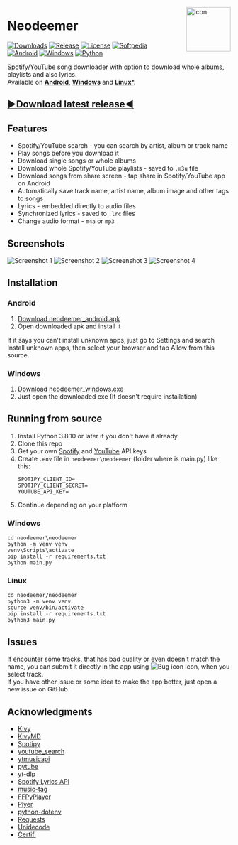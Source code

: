 [<img src="neodeemer/data/icon.png" alt="Icon" height="100" align="right">](https://github.com/Tutislav/neodeemer/releases/latest)

# Neodeemer
[![Downloads](https://img.shields.io/github/downloads/Tutislav/neodeemer/total?label=Downloads)](https://github.com/Tutislav/neodeemer/releases/latest)
[![Release](https://img.shields.io/github/v/release/Tutislav/neodeemer?label=Release)](https://github.com/Tutislav/neodeemer/releases/latest)
[![License](https://img.shields.io/github/license/Tutislav/neodeemer?label=License)](https://github.com/Tutislav/neodeemer/blob/main/LICENSE)
[![Softpedia](https://img.shields.io/badge/Softpedia-Certified-limegreen)](https://www.softpedia.com/get/Internet/Download-Managers/Neodeemer.shtml#status)\
[![Android](https://img.shields.io/badge/Android-%3E%3D%205.0-mediumseagreen?logo=android&logoColor=mediumseagreen)](#installation)
[![Windows](https://img.shields.io/badge/Windows-%3E%3D%208-deepskyblue?logo=windows&logoColor=deepskyblue)](#installation)
[![Python](https://img.shields.io/badge/Python-%3E%3D%203.8-steelblue?logo=python&logoColor=steelblue)](#running-from-source)

Spotify/YouTube song downloader with option to download whole albums, playlists and also lyrics.\
Available on [**Android**](#installation), [**Windows**](#installation) and [**Linux***](#running-from-source "You must run it from source").

## **[▶Download latest release◀](https://github.com/Tutislav/neodeemer/releases/latest)**

## Features
- Spotify/YouTube search - you can search by artist, album or track name
- Play songs before you download it
- Download single songs or whole albums
- Download whole Spotify/YouTube playlists - saved to `.m3u` file
- Download songs from share screen - tap share in Spotify/YouTube app on Android
- Automatically save track name, artist name, album image and other tags to songs
- Lyrics - embedded directly to audio files
- Synchronized lyrics - saved to `.lrc` files
- Change audio format - `m4a` or `mp3`

## Screenshots
<picture>
    <source media="(prefers-color-scheme: light)" srcset="img/neodeemer_screenshot_1_light.jpg">
    <img src="img/neodeemer_screenshot_1.jpg" alt="Screenshot 1">
</picture>
<picture>
    <source media="(prefers-color-scheme: light)" srcset="img/neodeemer_screenshot_2_light.jpg">
    <img src="img/neodeemer_screenshot_2.jpg" alt="Screenshot 2">
</picture>
<picture>
    <source media="(prefers-color-scheme: light)" srcset="img/neodeemer_screenshot_3_light.jpg">
    <img src="img/neodeemer_screenshot_3.jpg" alt="Screenshot 3">
</picture>
<picture>
    <source media="(prefers-color-scheme: light)" srcset="img/neodeemer_screenshot_4_light.jpg">
    <img src="img/neodeemer_screenshot_4.jpg" alt="Screenshot 4">
</picture>

## Installation
### Android
1. [Download neodeemer_android.apk](https://github.com/Tutislav/neodeemer/releases/latest)
2. Open downloaded apk and install it

If it says you can't install unknown apps, just go to Settings and search Install unknown apps, then select your browser and tap Allow from this source.
### Windows
1. [Download neodeemer_windows.exe](https://github.com/Tutislav/neodeemer/releases/latest)
2. Just open the downloaded exe (It doesn't require installation)

## Running from source
1. Install Python 3.8.10 or later if you don't have it already
2. Clone this repo
3. Get your own [Spotify](https://developer.spotify.com/dashboard/) and [YouTube](https://developers.google.com/youtube/v3/getting-started) API keys
4. Create `.env` file in `neodeemer\neodeemer` (folder where is main.py) like this:
    ```
    SPOTIPY_CLIENT_ID=
    SPOTIPY_CLIENT_SECRET=
    YOUTUBE_API_KEY=
    ```
5. Continue depending on your platform
### Windows
```
cd neodeemer\neodeemer
python -m venv venv
venv\Scripts\activate
pip install -r requirements.txt
python main.py
```
### Linux
```
cd neodeemer/neodeemer
python3 -m venv venv
source venv/bin/activate
pip install -r requirements.txt
python3 main.py
```

## Issues
If encounter some tracks, that has bad quality or even doesn't match the name, you can submit it directly in the app using
<picture>
    <source media="(prefers-color-scheme: light)" srcset="img/bug_outline_light.png">
    <img src="img/bug_outline.png" alt="Bug icon">
</picture>
icon, when you select track.\
If you have other issue or some idea to make the app better, just open a new issue on GitHub.

## Acknowledgments
- [Kivy](https://kivy.org/)
- [KivyMD](https://github.com/kivymd/KivyMD)
- [Spotipy](https://github.com/plamere/spotipy)
- [youtube_search](https://github.com/joetats/youtube_search)
- [ytmusicapi](https://github.com/sigma67/ytmusicapi)
- [pytube](https://github.com/pytube/pytube)
- [yt-dlp](https://github.com/yt-dlp/yt-dlp)
- [Spotify Lyrics API](https://github.com/akashrchandran/spotify-lyrics-api)
- [music-tag](https://github.com/KristoforMaynard/music-tag)
- [FFPyPlayer](https://github.com/matham/ffpyplayer)
- [Plyer](https://github.com/kivy/plyer)
- [python-dotenv](https://github.com/theskumar/python-dotenv)
- [Requests](https://github.com/psf/requests)
- [Unidecode](https://github.com/avian2/unidecode)
- [Certifi](https://github.com/certifi/python-certifi)